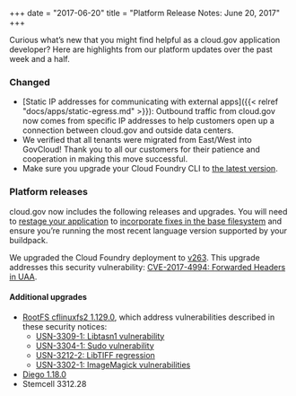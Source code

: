 +++
date = "2017-06-20"
title = "Platform Release Notes: June 20, 2017"
+++

Curious what’s new that you might find helpful as a cloud.gov application developer? Here are highlights from our platform updates over the past week and a half.
<!--more-->

### Changed

- [Static IP addresses for communicating with external apps]({{< relref "docs/apps/static-egress.md" >}}): Outbound traffic from cloud.gov now comes from specific IP addresses to help customers open up a connection between cloud.gov and outside data centers.
- We verified that all tenants were migrated from East/West into GovCloud! Thank you to all our customers for their patience and cooperation in making this move successful.
- Make sure you upgrade your Cloud Foundry CLI to [the latest version](https://github.com/cloudfoundry/cli/releases).

### Platform releases

cloud.gov now includes the following releases and upgrades. You will need to [restage your application](http://cli.cloudfoundry.org/en-US/cf/restage.html) to [incorporate fixes in the base filesystem](https://docs.cloudfoundry.org/devguide/deploy-apps/stacks.html#cli-commands) and ensure you’re running the most recent language version supported by your buildpack.

We upgraded the Cloud Foundry deployment to [v263](https://github.com/cloudfoundry/cf-release/releases/tag/v263). This upgrade addresses this security vulnerability: [CVE-2017-4994: Forwarded Headers in UAA](https://www.cloudfoundry.org/cve-2017-4994/).

#### Additional upgrades
- [RootFS cflinuxfs2 1.129.0](https://github.com/cloudfoundry/cflinuxfs2-rootfs-release/releases/tag/v1.129.0), which address vulnerabilities described in these security notices: 
  - [USN-3309-1: Libtasn1 vulnerability](https://www.ubuntu.com/usn/USN-3309-1/)
  - [USN-3304-1: Sudo vulnerability](https://www.ubuntu.com/usn/USN-3304-1/)
  - [USN-3212-2: LibTIFF regression](https://www.ubuntu.com/usn/USN-3212-2/)
  - [USN-3302-1: ImageMagick vulnerabilities](https://www.ubuntu.com/usn/USN-3302-1/)
- [Diego 1.18.0](https://github.com/cloudfoundry/diego-release/releases/tag/v1.18.0)
- Stemcell 3312.28
